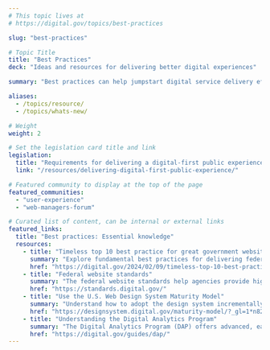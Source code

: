 ```yaml
---
# This topic lives at
# https://digital.gov/topics/best-practices

slug: "best-practices"

# Topic Title
title: "Best Practices"
deck: "Ideas and resources for delivering better digital experiences"

summary: "Best practices can help jumpstart digital service delivery efforts. Agencies and teams across the federal government frequently share resources, case studies, and learnings that other practitioners can put into practice. Using best practices contributes to less guesswork and streamlined, consistent experiences for users."

aliases:
  - /topics/resource/
  - /topics/whats-new/

# Weight
weight: 2

# Set the legislation card title and link
legislation:
  title: "Requirements for delivering a digital-first public experience"
  link: "/resources/delivering-digital-first-public-experience/"

# Featured community to display at the top of the page
featured_communities:
  - "user-experience"
  - "web-managers-forum"

# Curated list of content, can be internal or external links
featured_links:
  title: "Best practices: Essential knowledge"
  resources: 
    - title: "Timeless top 10 best practice for great government websites"
      summary: "Explore fundamental best practices for delivering federal websites and digital services."
      href: "https://digital.gov/2024/02/09/timeless-top-10-best-practices-for-great-government-websites/"
    - title: "Federal website standards"
      summary: "The federal website standards help agencies provide high-quality, consistent digital experiences for everyone. They cover common visual technical elements and reflect user experience best practices."
      href: "https://standards.digital.gov/"
    - title: "Use the U.S. Web Design System Maturity Model"
      summary: "Understand how to adopt the design system incrementally and build better digital experiences."
      href: "https://designsystem.digital.gov/maturity-model/?_gl=1*n82411*_ga*MTc4OTg2MTQwOC4xNjk0NjI4NTAy*_ga_HBYXWFP794*MTcyNjYwMTkyNy4xNjcuMS4xNzI2NjAyNzc4LjAuMC4w"
    - title: "Understanding the Digital Analytics Program"
      summary: "The Digital Analytics Program (DAP) offers advanced, easy web analytics for federal agencies. All public-facing federal websites can participate."
      href: "https://digital.gov/guides/dap/"
---
```

